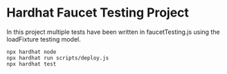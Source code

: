 # Hardhat Faucet Testing Project

In this project multiple tests have been written in faucetTesting.js using the loadFixture testing model.

```
npx hardhat node
npx hardhat run scripts/deploy.js
npx hardhat test

```
